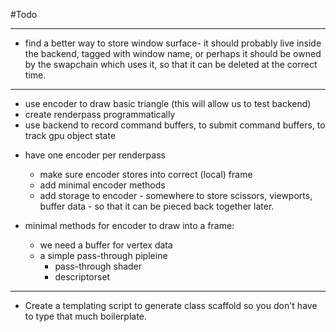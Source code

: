 #Todo

----------------------------------------------------------------------

* find a better way to store window surface- it should probably live inside the backend, tagged with window name, or perhaps it should be owned by the swapchain which uses it, so that it can be deleted at the correct time. 


----------------------------------------------------------------------


+ use encoder to draw basic triangle (this will allow us to test backend)
+ create renderpass programmatically
+ use backend to record command buffers, to submit command buffers, to track
  gpu object state  

* have one encoder per renderpass
    * make sure encoder stores into correct (local) frame
    * add minimal encoder methods
    * add storage to encoder - somewhere to store scissors, viewports, buffer
      data - so that it can be pieced back together later. 
    
* minimal methods for encoder to draw into a frame: 
    * we need a buffer for vertex data
    * a simple pass-through pipleine 
        * pass-through shader
        * descriptorset
     

----------------------------------------------------------------------

* Create a templating script to generate class scaffold so you don't have to type that much boilerplate.

